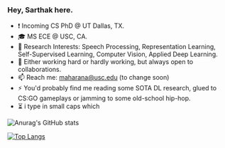 ### Hey, Sarthak here.

<!--
**sarthaxxxxx/sarthaxxxxx** is a ✨ _special_ ✨ repository because its `README.md` (this file) appears on your GitHub profile.

Here are some ideas to get you started:

- 🔭 I’m currently working on ...
- 🌱 I’m currently learning ...
- 👯 I’m looking to collaborate on ...
- 🤔 I’m looking for help with ...
- 💬 Ask me about ...
- 📫 How to reach me: ...
- 😄 Pronouns: ...
- ⚡ Fun fact: ...
-->
* :exclamation: Incoming CS PhD @ UT Dallas, TX.
* 🎓 MS ECE @ USC, CA.
* 🔭 Research Interests: Speech Processing, Representation Learning, Self-Supervised Learning, Computer Vision, Applied Deep Learning.
* 🤔 Either working hard or hardly working, but always open to collaborations.
* 📫 Reach me: maharana@usc.edu (to change soon)
* ⚡ You'd probably find me reading some SOTA DL research, glued to CS:GO gameplays or jamming to some old-school hip-hop. 
* ⏳ i type in small caps which 


![Anurag's GitHub stats](https://github-readme-stats.vercel.app/api?username=sarthaxxxxx&show_icons=true&theme=dark)

[![Top Langs](https://github-readme-stats.vercel.app/api/top-langs/?username=sarthaxxxxx&layout=compact)](https://github.com/anuraghazra/github-readme-stats)



